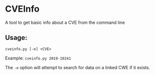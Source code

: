 # CVEInfo

A tool to get basic info about a CVE from the command line

## Usage:
`cveinfo.py [-e] <CVE>`

Example:
`cveinfo.py 2019-10241`

The `-e` option will attempt to search for data on a linked CWE if it exists.
